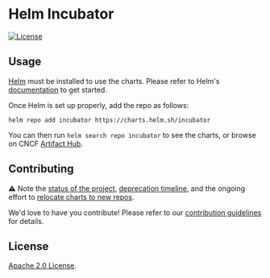 # Helm Incubator

[![License](https://img.shields.io/badge/License-Apache%202.0-blue.svg)](https://opensource.org/licenses/Apache-2.0)

## Usage

[Helm](https://helm.sh) must be installed to use the charts.
Please refer to Helm's [documentation](https://helm.sh/docs/) to get started.

Once Helm is set up properly, add the repo as follows:

```console
helm repo add incubator https://charts.helm.sh/incubator
```

You can then run `helm search repo incubator` to see the charts, or browse on CNCF [Artifact Hub](https://artifacthub.io/packages/search?page=1&repo=helm-incubator).

## Contributing

<!-- Keep full URL links to repo files because this README syncs from master to gh-pages.  -->
⚠️ Note the [status of the project](https://github.com/helm/charts/blob/master/README.md#status-of-the-project), [deprecation timeline](https://github.com/helm/charts/blob/master/README.md#deprecation-timeline), and the ongoing effort to [relocate charts to new repos](https://github.com/helm/charts/issues/21103).

<!-- Keep full URL links to repo files because this README syncs from master to gh-pages.  -->
We'd love to have you contribute! Please refer to our [contribution guidelines](https://github.com/helm/charts/blob/master/CONTRIBUTING.md) for details.

## License

<!-- Keep full URL links to repo files because this README syncs from master to gh-pages.  -->
[Apache 2.0 License](https://github.com/helm/charts/blob/master/LICENSE).
